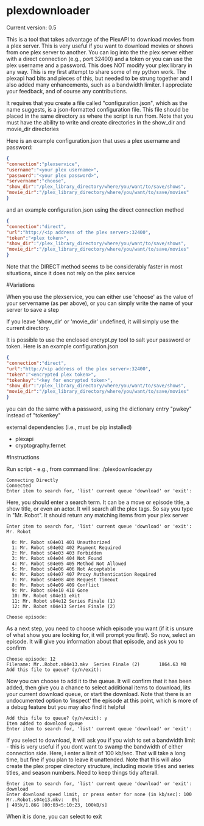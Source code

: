 # plexdownloader

Current version: 0.5

This is a tool that takes advantage of the PlexAPI to download movies from a plex server. This is very useful if you want to download movies or shows from one plex server to another. You can log into the the plex server either with a direct connection (e.g., port 32400) and a token or you can use the plex username and a password. This does NOT modify your plex library in any way. This is my first attempt to share some of my python work. The plexapi had bits and pieces of this, but needed to be strung together and I also added many enhancements, such as a bandwidth limiter. I appreciate your feedback, and of course any contributions.

It requires that you create a file called "configuration.json", which as the name suggests, is a json-formatted configuration file. This file should be placed in the same directory as where the script is run from. Note that you must have the ability to write and create directories in the show_dir and movie_dir directories

Here is an example configuration.json that uses a plex username and password:

```json
{
"connection":"plexservice",
"username":"<your plex username>",
"password":"<your plex password>",
"servername":"choose",
"show_dir":"/plex_library_directory/where/you/want/to/save/shows",
"movie_dir":"/plex_library_directory/where/you/want/to/save/movies"
}
```
and an example configuration.json using the direct connection method

```json
{
"connection":"direct",
"url":"http://<ip address of the plex server>:32400",
"token":"<plex token>",
"show_dir":"/plex_library_directory/where/you/want/to/save/shows",
"movie_dir":"/plex_library_directory/where/you/want/to/save/movies"
}
```
Note that the DIRECT method seems to be considerably faster in most situations, since it does not rely on the plex service

#Variations

When you use the plexservice, you can either use 'choose' as the value of your servername (as per above), or you can simply write the name of your server to save a step

If you leave 'show_dir' or 'movie_dir' undefined, it will simply use the current directory.

It is possible to use the enclosed encrypt.py tool to salt your password or token. Here is an example configuration.json

```json
{
"connection":"direct",
"url":"http://<ip address of the plex server>:32400",
"token":"<encrypted plex token>",
"tokenkey":"<key for encrypted token>",
"show_dir":"/plex_library_directory/where/you/want/to/save/shows",
"movie_dir":"/plex_library_directory/where/you/want/to/save/movies"
}
```

you can do the same with a password, using the dictionary entry "pwkey" instead of "tokenkey"

external dependencies (i.e., must be pip installed)
- plexapi
- cryptography.fernet


#Instructions

Run script  - e.g., from command line: ./plexdownloader.py

```
Connecting Directly
Connected
Enter item to search for, 'list' current queue 'download' or 'exit':
```

Here, you should enter a search term. It can be a move or episode title, a show title, or even an actor. It will search all the plex tags. So say you type in "Mr. Robot". It should return any matching items from your plex server

```
Enter item to search for, 'list' current queue 'download' or 'exit': Mr. Robot

  0: Mr. Robot s04e01 401 Unauthorized
  1: Mr. Robot s04e02 402 Payment Required
  2: Mr. Robot s04e03 403 Forbidden
  3: Mr. Robot s04e04 404 Not Found
  4: Mr. Robot s04e05 405 Method Not Allowed
  5: Mr. Robot s04e06 406 Not Acceptable
  6: Mr. Robot s04e07 407 Proxy Authentication Required
  7: Mr. Robot s04e08 408 Request Timeout
  8: Mr. Robot s04e09 409 Conflict
  9: Mr. Robot s04e10 410 Gone
  10: Mr. Robot s04e11 eXit
  11: Mr. Robot s04e12 Series Finale (1)
  12: Mr. Robot s04e13 Series Finale (2)

Choose episode:
```

As a next step, you need to choose which episode you want (if it is unsure of what show you are looking for, it will prompt you first). So now, select an episode. It will give you information about that episode, and ask you to confirm

```
Choose episode: 12
Filename: Mr..Robot.s04e13.mkv  Series Finale (2)       1864.63 MB
Add this file to queue? (y/n/exit):
```

Now you can choose to add it to the queue. It will confirm that it has been added, then give you a chance to select additional items to download, lits your current download queue, or start the download. Note that there is an undocumented option to 'inspect' the episode at this point, which is more of a debug feature but you may also find it helpful

```
Add this file to queue? (y/n/exit): y
Item added to download queue
Enter item to search for, 'list' current queue 'download' or 'exit':
```

If you select to download, it will ask you if you wish to set a bandwidth limit - this is very useful if you dont want to swamp the bandwidth of either connection side. Here, i enter a limit of 100 kb/sec. That will take a long time, but fine if you plan to leave it unattended. Note that this will also create the plex proper directory structure, including movie titles and series titles, and season numbers. Need to keep things tidy afterall.

```
Enter item to search for, 'list' current queue 'download' or 'exit': download
Enter download speed limit, or press enter for none (in kb/sec): 100
Mr..Robot.s04e13.mkv:   0%|                                                  | 495k/1.86G [00:03<5:10:23, 100kB/s]
```


When it is done, you can select to exit

